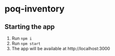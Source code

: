 # poq-inventory

## Starting the app

1. Run `npm i`
2. Run `npm start`
3. The app will be available at http://localhost:3000